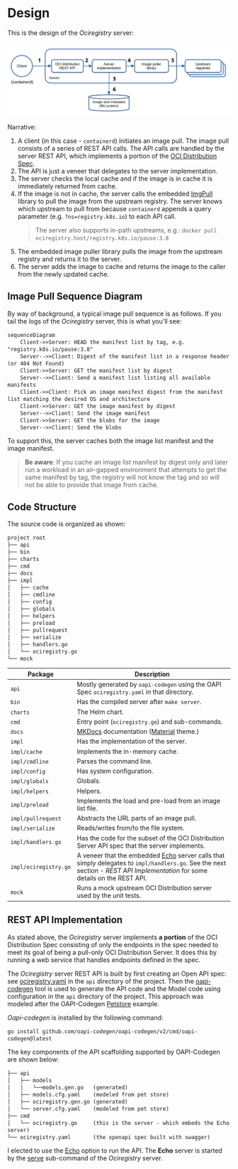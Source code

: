 # Design

This is the design of the _Ociregistry_ server:

![design](assets/design.jpg)

Narrative:

1. A client (in this case - `containerd`) initiates an image pull. The image pull consists of a series of REST API calls. The API calls are handled by the server REST API, which implements a portion of the [OCI Distribution Spec](https://github.com/opencontainers/distribution-spec).
1. The API is just a veneer that delegates to the server implementation.
1. The server checks the local cache and if the image is in cache it is immediately returned from cache.
1. If the image is not in cache, the server calls the embedded [ImgPull](https://github.com/aceeric/imgpull) library to pull the image from the upstream registry. The server knows which upstream to pull from because `containerd` appends a query parameter (e.g. `?ns=registry.k8s.io`) to each API call.
   > The server also supports in-path upstreams, e.g.: `docker pull ociregistry.host/registry.k8s.io/pause:3.8`
1. The embedded image puller library pulls the image from the upstream registry and returns it to the server.
1. The server adds the image to cache and returns the image to the caller from the newly updated cache.

## Image Pull Sequence Diagram

By way of background, a typical image pull sequence is as follows. If you tail the logs of the _Ociregistry_ server, this is what you'll see:

```mermaid
sequenceDiagram
    Client->>Server: HEAD the manifest list by tag, e.g. "registry.k8s.io/pause:3.8"
    Server-->>Client: Digest of the manifest list in a response header (or 404 Not Found)
    Client->>Server: GET the manifest list by digest
    Server-->>Client: Send a manifest list listing all available manifests
    Client->>Client: Pick an image manifest digest from the manifest list matching the desired OS and architecture
    Client->>Server: GET the image manifest by digest 
    Server-->>Client: Send the image manifest
    Client->>Server: GET the blobs for the image
    Server-->>Client: Send the blobs
```

To support this, the server caches both the image list manifest and the image manifest.

>  **Be aware**: If you cache an image list manifest by digest only and later run a workload in an air-gapped environment that attempts to get the same manifest by tag, the registry will not know the tag and so will not be able to provide that image from cache.

## Code Structure

The source code is organized as shown:

```text
project root
├── api
├── bin
├── charts
├── cmd
├── docs
├── impl
│   ├── cache
│   ├── cmdline
│   ├── config
│   ├── globals
│   ├── helpers
│   ├── preload
│   ├── pullrequest
│   ├── serialize
│   ├── handlers.go
│   └── ociregistry.go
└── mock
```

| Package | Description |
|-|-|
| `api`  | Mostly generated by `oapi-codegen` using the OAPI Spec `ociregistry.yaml` in that directory. |
| `bin`  | Has the compiled server after `make server`. |
| `charts`  | The Helm chart. |
| `cmd`  | Entry point (`ociregistry.go`) and sub-commands. |
| `docs`  | [MKDocs](https://www.mkdocs.org/) documentation ([Material](https://github.com/squidfunk/mkdocs-material) theme.) |
| `impl` | Has the implementation of the server. |
| `impl/cache` | Implements the in-memory cache. |
| `impl/cmdline` | Parses the command line. |
| `impl/config` | Has system configuration. |
| `impl/globals` | Globals. |
| `impl/helpers` | Helpers. |
| `impl/preload` | Implements the load and pre-load from an image list file. |
| `impl/pullrequest` | Abstracts the URL parts of an image pull. |
| `impl/serialize` | Reads/writes from/to the file system. |
| `impl/handlers.go` | Has the code for the subset of the OCI Distribution Server API spec that the server implements. |
| `impl/ociregistry.go` | A veneer that the embedded [Echo](https://echo.labstack.com/) server calls that simply delegates to `impl/handlers.go`. See the next section - _REST API Implementation_ for some details on the REST API. |
| `mock` | Runs a mock upstream OCI Distribution server used by the unit tests. |

## REST API Implementation

As stated above, the _Ociregistry_ server implements **a portion** of the OCI Distribution Spec consisting of only the endpoints in the spec needed to meet its goal of being a pull-only OCI Distribution Server. It does this by running a web service that handles endpoints defined in the spec.

The _Ociregistry_ server REST API is built by first creating an Open API spec: see [ociregistry.yaml](https://github.com/aceeric/ociregistry/blob/main/api/ociregistry.yaml) in the `api` directory of the project. Then the [oapi-codegen](https://github.com/oapi-codegen/oapi-codegen) tool is used to generate the API code and the Model code using configuration in the `api` directory of the project. This approach was modeled after the OAPI-Codegen [Petstore](https://github.com/oapi-codegen/oapi-codegen/tree/main/examples/petstore-expanded) example.

*Oapi-codegen* is installed by the following command:

```shell
go install github.com/oapi-codegen/oapi-codegen/v2/cmd/oapi-codegen@latest
```

The key components of the API scaffolding supported by OAPI-Codegen are shown below:

```
├── api
│   ├── models
│   │   └──models.gen.go   (generated)
│   ├── models.cfg.yaml    (modeled from pet store)
│   ├── ociregistry.gen.go (generated)
│   └── server.cfg.yaml    (modeled from pet store)
├── cmd
│   └── ociregistry.go     (this is the server - which embeds the Echo server)
└── ociregistry.yaml       (the openapi spec built with swagger)
```

I elected to use the [Echo](https://echo.labstack.com/) option to run the API. The **Echo** server is started by the [serve](https://github.com/aceeric/ociregistry/blob/main/cmd/subcmd/serve.go) sub-command of the _Ociregistry_ server.
